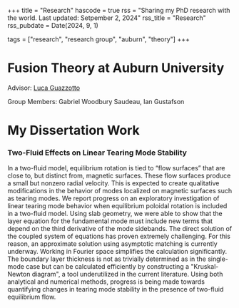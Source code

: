 +++
title = "Research"
hascode = true
rss = "Sharing my PhD research with the world. Last updated: Setpember 2, 2024"
rss_title = "Research"
rss_pubdate = Date(2024, 9, 1)

tags = ["research", "research group", "auburn", "theory"]
+++


# Fusion Theory at Auburn University

Advisor: [Luca Guazzotto](https://www.auburn.edu/cosam/departments/physics/physics-faculty/guazzotto/index.htm)

Group Members: Gabriel Woodbury Saudeau, Ian Gustafson

# My Dissertation Work

### Two-Fluid Effects on Linear Tearing Mode Stability

In a two-fluid model, equilibrium rotation is tied to “flow surfaces” that are close to, but distinct from, magnetic surfaces. These flow surfaces produce a small but nonzero radial velocity. This is expected to create qualitative modifications in the behavior of modes localized on magnetic surfaces such as tearing modes. We report progress on an exploratory investigation of linear tearing mode behavior when equilibrium poloidal rotation is included in a two-fluid model. Using slab geometry, we were able to show that the layer equation for the fundamental mode must include new terms that depend on the third derivative of the mode sidebands. The direct solution of the coupled system of equations has proven extremely challenging. For this reason, an approximate solution using asymptotic matching is currently underway. Working in Fourier space simplifies the calculation significantly. The boundary layer thickness is not as trivially determined as in the single-mode case but can be calculated efficiently by constructing a "Kruskal-Newton diagram", a tool underutilized in the current literature. Using both analytical and numerical methods, progress is being made towards quantifying changes in tearing mode stability in the presence of two-fluid equilibrium flow.

